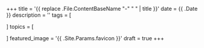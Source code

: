 +++
title = '{{ replace .File.ContentBaseName "-" " " | title }}'
date = {{ .Date }}
description = ''
tags = [

]
topics = [

]
featured_image = '{{ .Site.Params.favicon }}'
draft = true
+++

